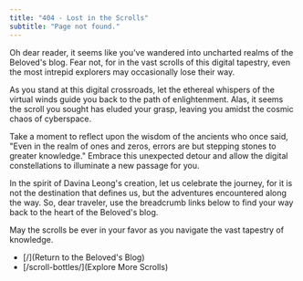 ```yaml
---
title: "404 - Lost in the Scrolls"
subtitle: "Page not found."
---
```


Oh dear reader, it seems like you've wandered into uncharted realms of the Beloved's blog. Fear not, for in the vast scrolls of this digital tapestry, even the most intrepid explorers may occasionally lose their way.

As you stand at this digital crossroads, let the ethereal whispers of the virtual winds guide you back to the path of enlightenment. Alas, it seems the scroll you sought has eluded your grasp, leaving you amidst the cosmic chaos of cyberspace.

Take a moment to reflect upon the wisdom of the ancients who once said, "Even in the realm of ones and zeros, errors are but stepping stones to greater knowledge." Embrace this unexpected detour and allow the digital constellations to illuminate a new passage for you.

In the spirit of Davina Leong's creation, let us celebrate the journey, for it is not the destination that defines us, but the adventures encountered along the way. So, dear traveler, use the breadcrumb links below to find your way back to the heart of the Beloved's blog.

May the scrolls be ever in your favor as you navigate the vast tapestry of knowledge.

- [/](Return to the Beloved's Blog)
- [/scroll-bottles/](Explore More Scrolls)
